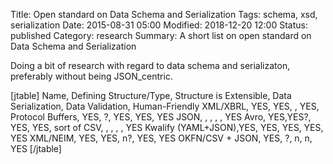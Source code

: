 Title: Open standard on Data Schema and Serialization
Tags: schema, xsd, serialization
Date: 2015-08-31 05:00
Modified: 2018-12-20 12:00
Status: published
Category: research
Summary: A short list on open standard on Data Schema and Serialization

Doing a bit of research with regard to data schema and serializaton,
preferably without being JSON_centric.

[jtable]
Name, Defining Structure/Type, Structure is Extensible, Data Serialization, Data Validation, Human-Friendly
XML/XBRL,         YES, YES,  , YES,
Protocol Buffers, YES, ?, YES, YES, YES
JSON,              ,  ,  ,  , YES
Avro,             YES,YES?, YES, YES, sort of
CSV,               ,  ,  ,  , YES
Kwalify (YAML+JSON),YES, YES, YES, YES, YES
XML/NEIM,         YES, YES, n?, YES, YES
OKFN/CSV + JSON,  YES, ?, n, n, YES
[/jtable]
